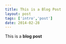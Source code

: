```yaml
---
title: This is a Blog Post
layout: post
tags: ['intro','post']
date: 2014-02-28
---
```


This is a **blog post**
